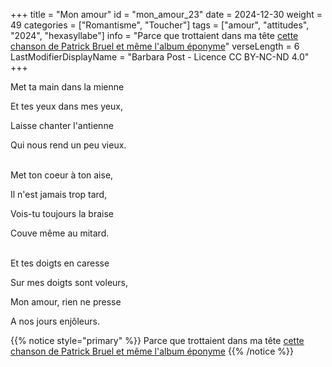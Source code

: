 +++
title = "Mon amour"
id = "mon_amour_23"
date = 2024-12-30
weight = 49
categories = ["Romantisme", "Toucher"]
tags = ["amour", "attitudes", "2024", "hexasyllabe"]
info = "Parce que trottaient dans ma tête [cette chanson de Patrick Bruel et même l'album éponyme](https://www.google.com/search?q=juste+avant+patrick+bruel&oq=juste+avant+patrick+bruel)"
verseLength = 6
LastModifierDisplayName = "Barbara Post - Licence CC BY-NC-ND 4.0"
+++

Met ta main dans la mienne

Et tes yeux dans mes yeux,

Laisse chanter l'antienne

Qui nous rend un peu vieux.

 \
Met ton coeur à ton aise,

Il n'est jamais trop tard,

Vois-tu toujours la braise

Couve même au mitard.

 \
Et tes doigts en caresse

Sur mes doigts sont voleurs,

Mon amour, rien ne presse

A nos jours enjôleurs.

{{% notice style="primary" %}}
Parce que trottaient dans ma tête [cette chanson de Patrick Bruel et même l'album éponyme](https://www.google.com/search?q=juste+avant+patrick+bruel&oq=juste+avant+patrick+bruel)
{{% /notice %}}

